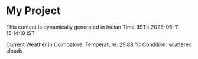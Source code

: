 # My Project

This content is dynamically generated in Indian Time (IST): 2025-06-11 15:14:10 IST


Current Weather in Coimbatore:
Temperature: 29.88 °C
Condition: scattered clouds
